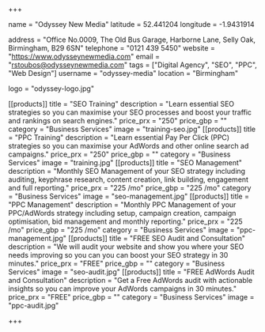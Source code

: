 +++

name = "Odyssey New Media"
latitude = 52.441204
longitude = -1.9431914

address = "Office No.0009, The Old Bus Garage, Harborne Lane, Selly Oak, Birmingham, B29 6SN"
telephone = "0121 439 5450"
website = "https://www.odysseynewmedia.com"
email = "rstoubos@odysseynewmedia.com"
tags = ["Digital Agency", "SEO", "PPC", "Web Design"]
username = "odyssey-media"
location = "Birmingham"

logo = "odyssey-logo.jpg"

[[products]]
  title = "SEO Training"
  description = "Learn essential SEO strategies so you can maximise your SEO processes and boost your traffic and rankings on search engines."
  price_prx = "250"
  price_gbp = ""
  category = "Business Services"
  image = "training-seo.jpg"
[[products]]
  title = "PPC Training"
  description = "Learn essential Pay Per Click (PPC) strategies so you can maximise your AdWords and other online search ad campaigns."
  price_prx = "250"
  price_gbp = ""
  category = "Business Services"
  image = "training.jpg"
[[products]]
  title = "SEO Management"
  description = "Monthly SEO Management of your SEO strategy including auditing, keyphrase research, content creation, link building, engagement and full reporting."
  price_prx = "225 /mo"
  price_gbp = "225 /mo"
  category = "Business Services"
  image = "seo-management.jpg"
[[products]]
  title = "PPC Management"
  description = "Monthly PPC Management of your PPC/AdWords strategy including setup, campaign creation, campaign optimisation, bid management and monthly reporting."
  price_prx = "225 /mo"
  price_gbp = "225 /mo"
  category = "Business Services"
  image = "ppc-management.jpg"
[[products]]
  title = "FREE SEO Audit and Consultation"
  description = "We will audit your website and show you where your SEO needs improving so you can you can boost your SEO strategy in 30 minutes."
  price_prx = "FREE"
  price_gbp = ""
  category = "Business Services"
  image = "seo-audit.jpg"
[[products]]
  title = "FREE AdWords Audit and Consultation"
  description = "Get a Free AdWords audit with actionable insights so you can improve your AdWords campaigns in 30 minutes."
  price_prx = "FREE"
  price_gbp = ""
  category = "Business Services"
  image = "ppc-audit.jpg"

+++
